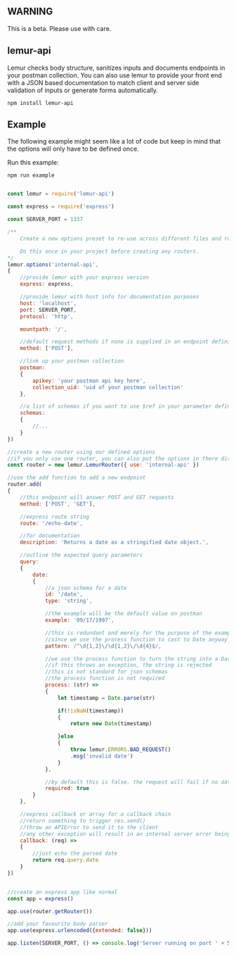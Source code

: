 ## WARNING
This is a beta. Please use with care.

## lemur-api
Lemur checks body structure, sanitizes inputs and documents endpoints in your postman collection. You can also use lemur to provide your front end with a JSON based documentation to match client and server side validation of inputs or generate forms automatically.

```
npm install lemur-api
```

## Example
The following example might seem like a lot of code but keep in mind that the options will only have to be defined once.

Run this example:
```
npm run example
```

```javascript

const lemur = require('lemur-api')

const express = require('express')

const SERVER_PORT = 1337

/**
	Create a new options preset to re-use across different files and routers

	Do this once in your project before creating any routers.
*/
lemur.options('internal-api',
{
	//provide lemur with your express version
	express: express,

	//provide lemur with host info for documentation purposes
	host: 'localhost',
	port: SERVER_PORT, 
	protocol: 'http',

	mountpath: '/',

	//default request methods if none is supplied in an endpoint definition
	method: ['POST'],

	//link up your postman collection
	postman: 
	{
		apikey: 'your postman api key here',
		collection_uid: 'uid of your postman collection'
	},

	//a list of schemas if you want to use $ref in your parameter definitions
	schemas: 
	{
		//...
	}
})

//create a new router using our defined options
//if you only use one router, you can also put the options in there directly
const router = new lemur.LemurRouter({ use: 'internal-api' })

//use the add function to add a new endpoint
router.add(
{
	//this endpoint will answer POST and GET requests
	method: ['POST', 'GET'],

	//express route string
	route: '/echo-date',

	//for documentation
	description: 'Returns a date as a stringified date object.',

	//outline the expected query parameters
	query: 
	{
		date: 
		{ 
			//a json schema for a date
			id: '/date',
			type: 'string',

			//the example will be the default value on postman
			example: '09/17/1997',

			//this is redundant and merely for the purpose of the example
			//since we use the process function to cast to Date anyway
			pattern: /^\d{1,2}\/\d{1,2}\/\d{4}$/,

			//we use the process function to turn the string into a Date object
			//if this throws an exception, the string is rejected
			//this is not standard for json schemas
			//the process function is not required
			process: (str) => 
			{
				let timestamp = Date.parse(str)

				if(!isNaN(timestamp))
				{
					return new Date(timestamp)

				}else
				{
					throw lemur.ERRORS.BAD_REQUEST()
					.msg('invalid date')
				}
			},

			//by default this is false. the request will fail if no date is provided
			required: true
		}
	},

	//express callback or array for a callback chain
	//return something to trigger res.send()
	//throw an APIError to send it to the client
	//any other exception will result in an internal server error being sent to the client
	callback: (req) =>
	{
		//just echo the parsed date
		return req.query.date
	}
})


//create an express app like normal
const app = express()

app.use(router.getRouter())

//add your favourite body parser
app.use(express.urlencoded({extended: false}))

app.listen(SERVER_PORT, () => console.log('Server running on port ' + SERVER_PORT) )

```
